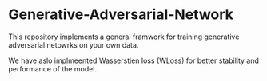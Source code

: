 # Generative-Adversarial-Network

This repository implements a general framwork for training generative adversarial netowrks on your own data.

We have aslo implmeented Wasserstien loss (WLoss) for better stability and performance of the model.